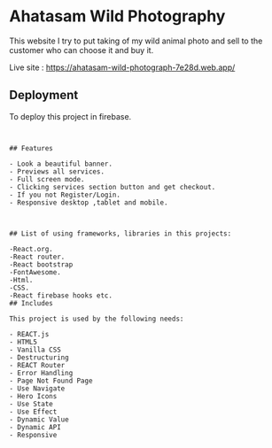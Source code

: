 # Ahatasam Wild Photography

This website I try to put taking of my wild animal photo and sell to the customer who can choose it and buy it.

Live site : https://ahatasam-wild-photograph-7e28d.web.app/

## Deployment

To deploy this project in firebase.

```


## Features

- Look a beautiful banner.
- Previews all services.
- Full screen mode.
- Clicking services section button and get checkout.
- If you not Register/Login.
- Responsive desktop ,tablet and mobile.



## List of using frameworks, libraries in this projects:

-React.org.
-React router.
-React bootstrap
-FontAwesome.
-Html.
-CSS.
-React firebase hooks etc.
## Includes

This project is used by the following needs:

- REACT.js
- HTML5
- Vanilla CSS
- Destructuring
- REACT Router
- Error Handling
- Page Not Found Page
- Use Navigate
- Hero Icons
- Use State
- Use Effect
- Dynamic Value
- Dynamic API
- Responsive

```
